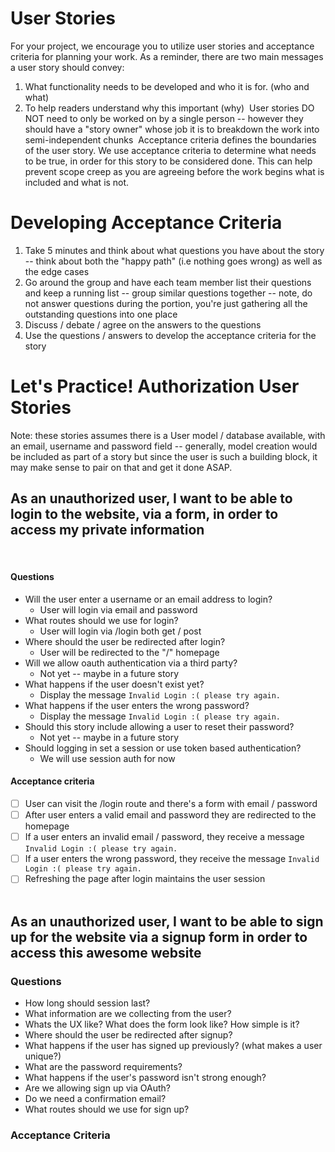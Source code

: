# User Stories
For your project, we encourage you to utilize user stories and acceptance criteria for planning your work. As a reminder, there are two main messages 
a user story should convey:
​
1. What functionality needs to be developed and who it is for.  (who and what)
2. To help readers understand why this important (why)
​
User stories DO NOT need to only be worked on by a single person -- however they should have a "story owner" whose job it is to breakdown the work into semi-independent chunks
​
Acceptance criteria defines the boundaries of the user story. We use acceptance criteria to determine what needs to be true, in order for this story to be considered done. This can help prevent scope creep as you are agreeing before the work begins what is included and what is not. 
​
# Developing Acceptance Criteria

1. Take 5 minutes and think about what questions you have about the story -- think about both the "happy path" (i.e nothing goes wrong) as well as the edge cases
2. Go around the group and have each team member list their questions and keep a running list -- group similar questions together -- note, do not answer questions during the portion, you're just gathering all the outstanding questions into one place
3. Discuss / debate / agree on the answers to the questions
4. Use the questions / answers to develop the acceptance criteria for the story

# Let's Practice! Authorization User Stories
Note: these stories assumes there is a User model / database  available, with an email, username and password field -- generally, model creation would be included as part of a story but since the user is such a building block, it may make sense to pair on that and get it done ASAP.

## As an unauthorized user, I want to be able to login to the website, via a form, in order to access my private information
​
#### Questions
* Will the user enter a username or an email address to login?
    * User will login via email and password
* What routes should we use for login?
    * User will login via /login both get / post
* Where should the user be redirected after login?
    * User will be redirected to the "/" homepage
* Will we allow oauth authentication via a third party?
    * Not yet -- maybe in a future story
* What happens if the user doesn't exist yet?
    * Display the message ```Invalid Login :( please try again.```
* What happens if the user enters the wrong password?
    * Display the message ```Invalid Login :( please try again.```
* Should this story include allowing a user to reset their password?
    * Not yet -- maybe in a future story
* Should logging in set a session or use token based authentication?
    * We will use session auth for now
#### Acceptance criteria
- [ ] User can visit the /login route and there's a form with email / password
- [ ] After user enters a valid email and password they are redirected to the homepage
- [ ] If a user enters an invalid email / password, they receive a message ```Invalid Login :( please try again.```
- [ ] If a user enters the wrong password, they receive the message ```Invalid Login :( please try again.```
- [ ] Refreshing the page after login maintains the user session  
​
## As an unauthorized user, I want to be able to sign up for the website via a signup form in order to access this awesome website
### Questions
* How long should session last?
* What information are we collecting from the user?
* Whats the UX like? What does the form look like? How simple is it?
* Where should the user be redirected after signup?
* What happens if the user has signed up previously? (what makes a user unique?)
* What are the password requirements?
* What happens if the user's password isn't strong enough?
* Are we allowing sign up via OAuth?
* Do we need a confirmation email?
* What routes should we use for sign up?
### Acceptance Criteria
